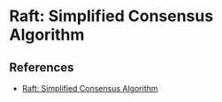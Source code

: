 # Raft: Simplified Consensus Algorithm

## References
- [Raft: Simplified Consensus Algorithm](https://raft.github.io/raft.pdf)
